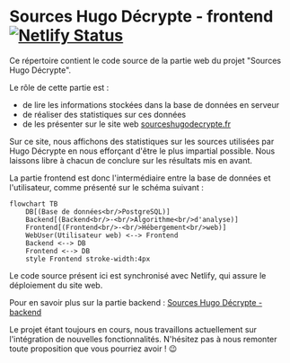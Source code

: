 # Sources Hugo Décrypte - frontend [![Netlify Status](https://api.netlify.com/api/v1/badges/ea7cb257-0b11-4ba6-829e-a736057a3f35/deploy-status)](https://app.netlify.com/sites/sourceshugodecrypte/deploys)

Ce répertoire contient le code source de la partie web du projet "Sources Hugo Décrypte".

Le rôle de cette partie est :
- de lire les informations stockées dans la base de données en serveur
- de réaliser des statistiques sur ces données
- de les présenter sur le site web [sourceshugodecrypte.fr](https://sourceshugodecrypte.fr)

Sur ce site, nous affichons des statistiques sur les sources utilisées par Hugo Décrypte en nous efforçant d'être le plus impartial possible. Nous laissons libre à chacun de conclure sur les résultats mis en avant.

La partie frontend est donc l'intermédiaire entre la base de données et l'utilisateur, comme présenté sur le schéma suivant :

```mermaid
flowchart TB
    DB[(Base de données<br/>PostgreSQL)]
    Backend[(Backend<br/>-<br/>Algorithme<br/>d'analyse)]
    Frontend[(Frontend<br/>-<br/>Hébergement<br/>web)]
    WebUser(Utilisateur web) <--> Frontend
    Backend <--> DB
    Frontend <--> DB
    style Frontend stroke-width:4px
```

Le code source présent ici est synchronisé avec Netlify, qui assure le déploiement du site web.

Pour en savoir plus sur la partie backend : [Sources Hugo Décrypte - backend](https://github.com/Sources-Hugo-Decrypte/sources-hugo-decrypte-backend#readme)

Le projet étant toujours en cours, nous travaillons actuellement sur l'intégration de nouvelles fonctionnalités. N'hésitez pas à nous remonter toute proposition que vous pourriez avoir ! 😉
